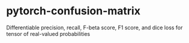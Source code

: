 # pytorch-confusion-matrix
Differentiable precision, recall, F-beta score, F1 score, and dice loss for tensor of real-valued probabilities
